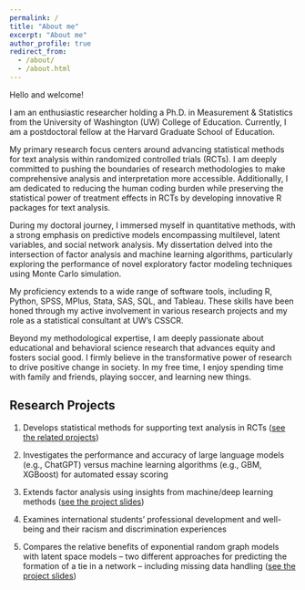 ```yaml
---
permalink: /
title: "About me"
excerpt: "About me"
author_profile: true
redirect_from: 
  - /about/
  - /about.html
---
```

Hello and welcome! 

I am an enthusiastic researcher holding a Ph.D. in Measurement & Statistics from the University of Washington (UW) College of Education. Currently, I am a postdoctoral fellow at the Harvard Graduate School of Education.

My primary research focus centers around advancing statistical methods for text analysis within randomized controlled trials (RCTs). I am deeply committed to pushing the boundaries of research methodologies to make comprehensive analysis and interpretation more accessible. Additionally, I am dedicated to reducing the human coding burden while preserving the statistical power of treatment effects in RCTs by developing innovative R packages for text analysis.

During my doctoral journey, I immersed myself in quantitative methods, with a strong emphasis on predictive models encompassing multilevel, latent variables, and social network analysis. My dissertation delved into the intersection of factor analysis and machine learning algorithms, particularly exploring the performance of novel exploratory factor modeling techniques using Monte Carlo simulation.

My proficiency extends to a wide range of software tools, including R, Python, SPSS, MPlus, Stata, SAS, SQL, and Tableau. These skills have been honed through my active involvement in various research projects and my role as a statistical consultant at UW’s CSSCR.

Beyond my methodological expertise, I am deeply passionate about educational and behavioral science research that advances equity and fosters social good. I firmly believe in the transformative power of research to drive positive change in society. In my free time, I enjoy spending time with family and friends, playing soccer, and learning new things.

Research Projects
------
1. Develops statistical methods for supporting text analysis in RCTs
([see the related projects](https://cares.gse.harvard.edu/research))

1. Investigates the performance and accuracy of large language models (e.g., ChatGPT) versus machine learning algorithms (e.g., GBM, XGBoost) for automated essay scoring

1. Extends factor analysis using insights from machine/deep learning methods
([see the project slides](https://docs.google.com/presentation/d/1UGTAg1l5WIWCy5OBOphn09PhGlXC0bmRONm0nwN57NA/edit#slide=id.p1))

1. Examines international students’ professional development and well-being and their racism and discrimination experiences

1. Compares the relative benefits of exponential random graph models with latent space models – two different approaches for predicting the formation of a tie in a network – including missing data handling ([see the project slides](https://docs.google.com/presentation/d/1jjG2msd5lHvbON4M5Z_K7eDaoxl7qJiyV_RHp9XzXYc/edit?usp=sharing))

